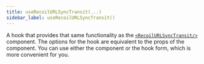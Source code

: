 ```yaml
---
title: useRecoilURLSyncTransit(...)
sidebar_label: useRecoilURLSyncTransit()
---
```


A hook that provides that same functionality as the [`<RecoilURLSyncTransit/>`](/docs/api-reference/recoil-sync/RecoilURLSyncTransit) component.  The options for the hook are equivalent to the props of the component.  You can use either the component or the hook form, which is more convenient for you.
